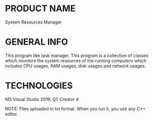# PRODUCT NAME
System Resources Manager

# GENERAL INFO
This program like task manager. 
This program is a collection of classes which monitors the system resources of the running computers
which includes CPU usages, RAM usages, disk usages and network usages.

# TECHNOLOGIES
MS Visual Studio 2019, QT Creator 4

NOTE: Files uploaded in txt format. When you run it, you use any C++ editor.
